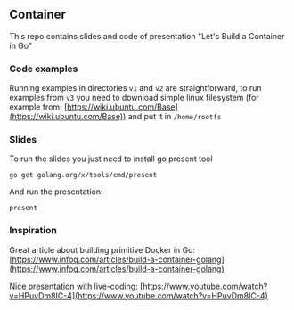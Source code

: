 ## Container

This repo contains slides and code of presentation "Let's Build a Container in Go"

### Code examples 

Running examples in directories `v1` and `v2` are straightforward, to run examples from `v3`  you need to download simple linux filesystem (for example from: [https://wiki.ubuntu.com/Base](https://wiki.ubuntu.com/Base)) and put it in `/home/rootfs`

### Slides

To run the slides you just need to install go present tool 

```
go get golang.org/x/tools/cmd/present
```

And run the presentation:

```
present
```

### Inspiration

Great article about building primitive Docker in Go:
[https://www.infoq.com/articles/build-a-container-golang](https://www.infoq.com/articles/build-a-container-golang)


Nice presentation with live-coding:
[https://www.youtube.com/watch?v=HPuvDm8IC-4](https://www.youtube.com/watch?v=HPuvDm8IC-4)
